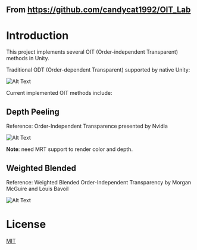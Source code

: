 ## From https://github.com/candycat1992/OIT_Lab

# Introduction

This project implements several OIT (Order-independent Transparent) methods in Unity.

Traditional ODT (Order-dependent Transparent) supported by native Unity:

![Alt Text](https://github.com/candycat1992/OIT_Lab/blob/master/Screenshots/ODT.gif)

Current implemented OIT methods include:

## Depth Peeling

Reference: Order-Independent Transparence presented by Nvidia

![Alt Text](https://github.com/candycat1992/OIT_Lab/blob/master/Screenshots/DepthPeeling.gif)

**Note**: need MRT support to render color and depth.

## Weighted Blended

Reference: Weighted Blended Order-Independent Transparency by Morgan McGuire and Louis Bavoil

![Alt Text](https://github.com/candycat1992/OIT_Lab/blob/master/Screenshots/WeightedBlended.gif)

# License

[MIT](https://github.com/candycat1992/OIT_Lab/blob/master/LICENSE.md)
